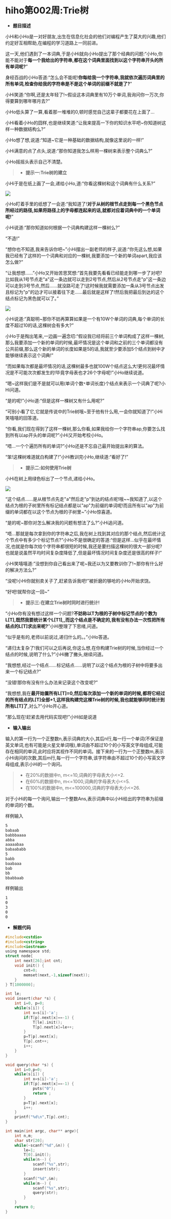 # hiho第002周:Trie树

* **题目描述**

小Hi和小Ho是一对好朋友,出生在信息化社会的他们对编程产生了莫大的兴趣,他们约定好互相帮助,在编程的学习道路上一同前进。

这一天,他们遇到了一本词典,于是小Hi就向小Ho提出了那个经典的问题:“小Ho,你能不能对于**每一个我给出的字符串,都在这个词典里面找到以这个字符串开头的所有单词呢?**”

身经百战的小Ho答道:“怎么会不能呢!**你每给我一个字符串,我就依次遍历词典里的所有单词,检查你给我的字符串是不是这个单词的前缀不就是了?**”

小Hi笑道:“你啊,还是太年轻了!~假设这本词典里有10万个单词,我询问你一万次,你得要算到哪年哪月去?”

小Ho低头算了一算,看着那一堆堆的0,顿时感觉自己这辈子都要花在上面了...

小Hi看着小Ho的囧样,也是继续笑道:“让我来提高一下你的知识水平吧~你知道树这样一种数据结构么?”

小Ho想了想,说道:“知道~它是一种基础的数据结构,就像<a src="https://zh.wikipedia.org/wiki/%E6%A0%91_(%E6%95%B0%E6%8D%AE%E7%BB%93%E6%9E%84)">这里</a>说的一样!”

小Hi满意的点了点头,说道:“那你知道我怎么样用一棵树来表示整个词典么?”

小Ho摇摇头表示自己不清楚。

> * **提示一:Trie树的建立**

小Hi于是在纸上画了一会,递给小Ho,道:“你看这棵树和这个词典有什么关系?”

![](http://media.hihocoder.com//problem_images/20140712/14051554971354.jpg)

小Ho盯着手里的纸想了一会道:“我知道了!**对于从树的根节点走到每一个黑色节点所经过的路径,如果将路径上的字母都连起来的话,就都对应着词典中的一个单词呢!**”

小Hi说道:“那你知道如何根据一个词典构建这样一棵树么?”

“不造!”

“想你也不知道,我来告诉你吧~”小Hi摆出一副老师的样子,说道:“你先这么想,如果我已经有了这样的一个词典和对应的一棵树,我要添加一个新的单词apart,我应该怎么做?”

“让我想想……”小Ho又开始苦思冥想:“首先我要先看看已经能走到哪一步了对吧?比如我从1号节点走"a"这一条边就可以走到2号节点,然后从2号节点走"p"这一条边可以走到3号节点,然后……就没路可走了!这时候我就需要添加一条从3号节点出发且标记为"p"的边才可以接着往下走……最后就是这样了!然后我把最后到达的这个结点标记为黑色就可以了。”

![](http://media.hihocoder.com//problem_images/20140712/14051555414053.jpg)

小Hi说道:“真聪明~那你不妨再算算如果是一个有10W个单词的词典,每个单词的长度不超过10的话,这棵树会有多大?”

小Ho于是掏出笔来,一边画一遍念叨:“假设我已经将前三个单词构成了这样一棵树,那么我要添加一个新的单词的时候,最坏情况是这个单词和之前的三个单词都没有公共前缀,那么这个新的单词的长度如果是5的话,我就至少要添加5个结点到树中才能够继续表示这个词典!”

“而如果每次都是最坏情况的话,这棵树最多也就100W个结点这么大!更何况最坏情况是不可能次次都发生的!毕竟字母表也才26个字母呢!”小Ho继续说道。

“嗯~这样我们是不是就可以用(单词个数`*`单词长度)个结点来表示一个词典了呢?小Hi问道。

“是的呢!”小Ho道:“但是这样一棵树又有什么用呢?”

“可别小看了它,它就是传说中的Trie树哦~至于他有什么用,一会你就知道了!”小Hi笑嘻嘻的回答道。

“你看,我们现在得到了这样一棵树,那么你看,如果我给你一个字符串ap,你要怎么找到所有以ap开头的单词呢?”小Hi又开始考校小Ho。

“唔...一个个遍历所有的单词?”小Ho还是不忘自己最开始提出来的算法。

“笨!这棵树难道就白构建了!”小Hi教训完小Ho,继续道:“看好了!”

> * **提示二:如何使用Trie树**

小Hi在树上用绿色标出了一个节点,递给小Ho。

![](http://media.hihocoder.com//problem_images/20140712/14051555696936.jpg)

“这个结点……是从根节点先走"a"然后走"p"到达的结点呢!哦~~我知道了,以这个结点为根的子树里所有标记结点都是以"ap"为前缀的单词呢!而且所有以"ap"为前缀的单词都在以这个节点为根的子树里~”小Ho惊喜道。

“是的呢~那你对怎么解决我的问题有想法了么?”小Hi追问道。

“唔...那就是每次拿到你的字符串之后,我在树上找到其对应的那个结点,然后统计这个节点中有多少个标记节点?”小Ho不是很确定的答道:“但是这样...似乎在最坏情况,也就是你每次给个字符串都很短的时候,我还是要扫描这棵树的很大一部分呢?也就是说虽然平均时间复杂度降低了,但是最坏情况时间复杂度还是很高的样子!”

小Hi笑嘻嘻道:”没想到你自己看出来了呢~我还以为又要教训你了!~那你有什么好的解决方法么?”

“没呢!小Hi你就别卖关子了,赶紧告诉我吧!”被折磨的够呛的小Ho开始求饶。

“好吧!就帮你这一回~”

> * **提示三:在建立Trie树时同时进行统计!**

“小Ho你有没有想过这样一个问题?**不妨称以T为根的子树中标记节点的个数为L[T],既然我要统计某个L[T1],,而这个结点是不确定的,我有没有办法一次性把所有结点的L[T]求出来呢?**”小Hi整理了下思绪,问道。

“似乎是有的,老师以前说过,递归什么的。。”小Ho答道。

“递归太复杂了!我们可以之后再说,你这么想,在你构建Trie树的时候,当你经过一个结点的时候,说明了什么?”小Hi撇了撇头,继续问道。

“我想想,经过一个结点……标记结点……说明了以这个结点为根的子树中将要多出来一个标记结点?”

“没错!那你有没有什么办法来记录这个改变呢?”

“我想想,我在**最开始置所有L[T]=0,然后每次添加一个新的单词的时候,都将它经过的所有结点的L[T]全部+1,这样我构建完这棵Trie树的时候,我也就能够同时统计到所有L[T]了**,对么?”小Ho开心道。

“那么现在!赶紧去用代码实现吧!”小Hi如是说道

* **输入输出**

输入的第一行为一个正整数n,表示词典的大小,其后n行,每一行一个单词(不保证是英文单词,也有可能是火星文单词哦),单词由不超过10个的小写英文字母组成,可能存在相同的单词,此时应将其视作不同的单词。接下来的一行为一个正整数m,表示小Hi询问的次数,其后m行,每一行一个字符串,该字符串由不超过10个的小写英文字母组成,表示小Hi的一个询问。

> * 在20%的数据中n, m<=10,词典的字母表大小<=2.
> * 在60%的数据中n, m<=1000,词典的字母表大小<=5.
> * 在100%的数据中n, m<=100000,词典的字母表大小<=26.

对于小Hi的每一个询问,输出一个整数Ans,表示词典中以小Hi给出的字符串为前缀的单词的个数。

样例输入

```sh
5
babaab
babbbaaaa
abba
aaaaabaa
babaababb
5
babb
baabaaa
bab
bb
bbabbaab
```

样例输出

```sh
1
0
3
0
0
```

* **解题代码**

```c
#include<cstdio>
#include<cstring>
#include<iostream>
using namespace std;
struct node{
    int next[26];int cnt;
    void init() {
        cnt=0;
        memset(next,-1,sizeof(next));
    }
} T[1000000];

int le;
void insert(char *s) {
    int i=0, p=0;
    while(s[i]) {
        int x=s[i]-'a';
        if(T[p].next[x]==-1) {
            T[le].init();
            T[p].next[x]=le++;
        }
        p=T[p].next[x];
        T[p].cnt++;
        i++;
    }
}

void query(char *s) {
    int i=0,p=0;
    while(s[i]) {
        int x=s[i]-'a';
        if(T[p].next[x]==-1) {
            puts("0");
            return ;
        }
        p=T[p].next[x];
        i++;
    }
    printf("%d\n",T[p].cnt);
}

int main(int argc, char** argv){
    int n,m;
    char str[20];
    while(~scanf("%d",&n)) {
        le=1;
        T[0].init();
        while(n--) {
            scanf("%s",str);
            insert(str);
        }
        scanf("%d",&m);
        while(m--) {
            scanf("%s",str);
            query(str);
        }
    }
    return 0;
}
```
